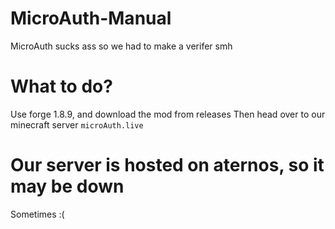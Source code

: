 # MicroAuth-Manual
MicroAuth sucks ass so we had to make a verifer smh

# What to do?
Use forge 1.8.9, and download the mod from releases
Then head over to our minecraft server `microAuth.live`

# Our server is hosted on aternos, so it may be down
Sometimes :(
